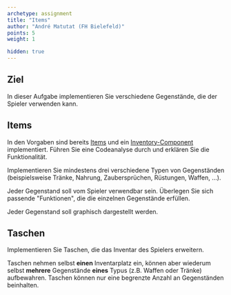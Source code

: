 ```yaml
---
archetype: assignment
title: "Items"
author: "André Matutat (FH Bielefeld)"
points: 5
weight: 1

hidden: true
---
```


## Ziel

In dieser Aufgabe implementieren Sie verschiedene Gegenstände, die der Spieler verwenden
kann.

## Items

In den Vorgaben sind bereits
[Items](https://github.com/Programmiermethoden/Dungeon/tree/master/game/src/ecs/items) und
ein
[Inventory-Component](https://github.com/Programmiermethoden/Dungeon/blob/master/game/src/ecs/components/InventoryComponent.java)
implementiert. Führen Sie eine Codeanalyse durch und erklären Sie die Funktionalität.

Implementieren Sie mindestens drei verschiedene Typen von Gegenständen (beispielsweise
Tränke, Nahrung, Zaubersprüchen, Rüstungen, Waffen, ...).

Jeder Gegenstand soll vom Spieler verwendbar sein. Überlegen Sie sich passende "Funktionen",
die die einzelnen Gegenstände erfüllen.

Jeder Gegenstand soll graphisch dargestellt werden.

## Taschen

Implementieren Sie Taschen, die das Inventar des Spielers erweitern.

Taschen nehmen selbst **einen** Inventarplatz ein, können aber wiederum selbst **mehrere**
Gegenstände **eines** Typus (z.B. Waffen oder Tränke) aufbewahren. Taschen können nur eine
begrenzte Anzahl an Gegenständen beinhalten.
